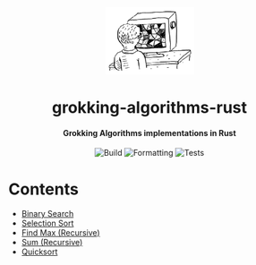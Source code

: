 <div>
  <div align="center" style="display: block; text-align: center;">
    <img src="./assets/artwork.png" height="120" />
  </div>
  <h1 align="center">grokking-algorithms-rust</h1>
  <h4 align="center">
    Grokking Algorithms implementations in Rust
  </h4>
</div>

<div align="center">

  ![Build](https://github.com/EstebanBorai/grokking-algorithms-rust/workflows/build/badge.svg)
  ![Formatting](https://github.com/EstebanBorai/grokking-algorithms-rust/workflows/fmt/badge.svg)
  ![Tests](https://github.com/EstebanBorai/grokking-algorithms-rust/workflows/tests/badge.svg)

</div>

# Contents

- [Binary Search](./src/binary_search.rs)
- [Selection Sort](./src/selection_sort.rs)
- [Find Max (Recursive)](./src/find_max_recursive.rs)
- [Sum (Recursive)](./src/sum_recursive.rs)
- [Quicksort](./src/quicksort.rs)
